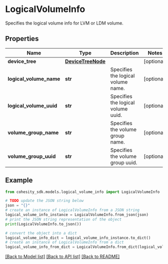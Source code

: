 # LogicalVolumeInfo

Specifies the logical volume info for LVM or LDM volume.

## Properties

Name | Type | Description | Notes
------------ | ------------- | ------------- | -------------
**device_tree** | [**DeviceTreeNode**](DeviceTreeNode.md) |  | [optional] 
**logical_volume_name** | **str** | Specifies the logical volume name. | [optional] 
**logical_volume_uuid** | **str** | Specifies the logical volume uuid. | [optional] 
**volume_group_name** | **str** | Specifies the volume group name. | [optional] 
**volume_group_uuid** | **str** | Specifies the volume group uuid. | [optional] 

## Example

```python
from cohesity_sdk.models.logical_volume_info import LogicalVolumeInfo

# TODO update the JSON string below
json = "{}"
# create an instance of LogicalVolumeInfo from a JSON string
logical_volume_info_instance = LogicalVolumeInfo.from_json(json)
# print the JSON string representation of the object
print(LogicalVolumeInfo.to_json())

# convert the object into a dict
logical_volume_info_dict = logical_volume_info_instance.to_dict()
# create an instance of LogicalVolumeInfo from a dict
logical_volume_info_from_dict = LogicalVolumeInfo.from_dict(logical_volume_info_dict)
```
[[Back to Model list]](../README.md#documentation-for-models) [[Back to API list]](../README.md#documentation-for-api-endpoints) [[Back to README]](../README.md)


